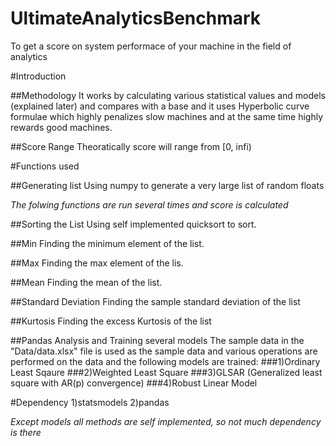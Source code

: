 
# UltimateAnalyticsBenchmark
To get a score on system performace of your machine in the field of analytics

#Introduction

##Methodology
It works by calculating various statistical values and models (explained later) and compares with a base and it uses Hyperbolic curve formulae which highly penalizes slow machines and at the same time highly rewards good machines. 


##Score Range
Theoratically score will range from [0, infi)

#Functions used

##Generating list
Using numpy to generate a very large list of random floats

*The folwing functions are run several times and score is calculated*

##Sorting the List
Using self implemented quicksort to sort.

##Min
Finding the minimum element of the list.

##Max
Finding the max element of the lis.

##Mean
Finding the mean of the list.

##Standard Deviation 
Finding the sample standard deviation of the list

##Kurtosis
Finding the excess Kurtosis of the list

##Pandas Analysis and Training several models
The sample data in the "Data/data.xlsx" file is used as the sample data and various operations are performed on the data and the following models are trained:
###1)Ordinary Least Sqaure
###2)Weighted Least Square
###3)GLSAR (Generalized least square with AR(p) convergence)
###4)Robust Linear Model

#Dependency
1)statsmodels
2)pandas

*Except models all methods are self implemented, so not much dependency is there*

